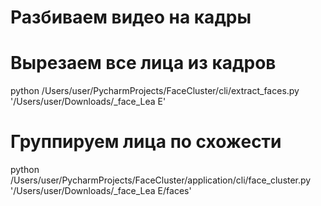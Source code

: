 # Разбиваем видео на кадры

# Вырезаем все лица из кадров
python /Users/user/PycharmProjects/FaceCluster/cli/extract_faces.py '/Users/user/Downloads/_face_Lea E'

# Группируем лица по схожести
python /Users/user/PycharmProjects/FaceCluster/application/cli/face_cluster.py '/Users/user/Downloads/_face_Lea E/faces'